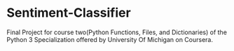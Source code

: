 # Sentiment-Classifier
Final Project for course two(Python Functions, Files, and Dictionaries) of the Python 3 Specialization offered by University Of Michigan on Coursera. 
